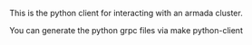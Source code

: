 This is the python client for interacting with an armada cluster.

You can generate the python grpc files via make python-client